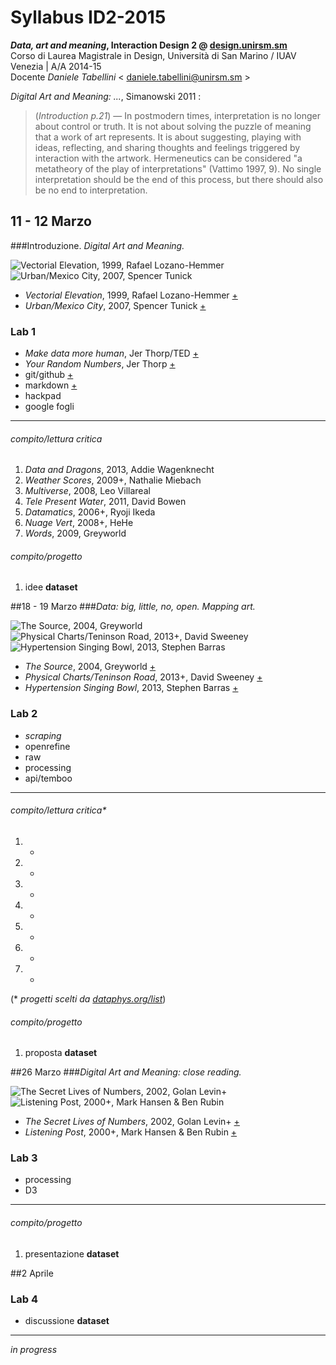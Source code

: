 # Syllabus ID2-2015
**_Data, art and meaning_, Interaction Design 2 @ [design.unirsm.sm](http://design.unirsm.sm)**  
Corso di Laurea Magistrale in Design, Università di San Marino / IUAV Venezia |  A/A 2014-15  
Docente _Daniele Tabellini_ < <daniele.tabellini@unirsm.sm> >

_Digital Art and Meaning: ..._, Simanowski 2011 :
> (_Introduction p.21_) — In postmodern times, interpretation is no longer about control or truth. It is not about solving the puzzle of meaning that a work of art represents. It is about suggesting, playing with ideas, reflecting, and sharing thoughts and feelings triggered by interaction with the artwork. Hermeneutics can be considered "a metatheory of the play of interpretations" (Vattimo 1997, 9). No single interpretation should be the end of this process, but there should also be no end to interpretation.




## 11 - 12 Marzo
###Introduzione. _Digital Art and Meaning._

![Vectorial Elevation, 1999, Rafael Lozano-Hemmer](http://i.imgur.com/BNxP95K.jpg?1) ![Urban/Mexico City, 2007, Spencer Tunick](http://i.imgur.com/XHkkirH.jpg?1)  

- _Vectorial Elevation_, 1999, Rafael Lozano-Hemmer [+](http://www.lozano-hemmer.com/vectorial_elevation.php)
- _Urban/Mexico City_, 2007, Spencer Tunick [+](https://vimeo.com/6988932)

### Lab 1
- _Make data more human_, Jer Thorp/TED [+](http://www.ted.com/talks/jer_thorp_make_data_more_human)
- _Your Random Numbers_, Jer Thorp [+](http://blog.blprnt.com/blog/blprnt/your-random-numbers-getting-started-with-processing-and-data-visualization)
- git/github [+](https://guides.github.com/)
- markdown [+](https://guides.github.com/features/mastering-markdown)
- hackpad
- google fogli

---

###### compito/lettura critica
1. _Data and Dragons_, 2013, Addie Wagenknecht
2. _Weather Scores_, 2009+, Nathalie Miebach 
3. _Multiverse_, 2008, Leo Villareal
4. _Tele Present Water_, 2011, David Bowen
5. _Datamatics_, 2006+, Ryoji Ikeda
6. _Nuage Vert_, 2008+, HeHe
7. _Words_, 2009, Greyworld  

###### compito/progetto
1. idee **dataset**





##18 - 19 Marzo
###_Data: big, little, no, open. Mapping art._

![The Source, 2004, Greyworld](http://i.imgur.com/1n622Q0.jpg?1) ![Physical Charts/Teninson Road, 2013+, David Sweeney](http://i.imgur.com/BApqOXS.jpg?1) ![Hypertension Singing Bowl, 2013, Stephen Barras](http://i.imgur.com/DGvBovS.jpg?1)  

- _The Source_, 2004, Greyworld [+](http://greyworld.org/archives/31)
- _Physical Charts/Teninson Road_, 2013+, David Sweeney [+](http://dataphys.org/list/dynamic-physical-charts-to-communicate-community-data/)
- _Hypertension Singing Bowl_, 2013, Stephen Barras [+](http://dataphys.org/list/barrass-physical-data-sonifications/)
 
### Lab 2
- _scraping_
- openrefine
- raw
- processing
- api/temboo

---

###### compito/lettura critica*
1. -  
2. -  
3. -  
4. -  
5. -  
6. -  
7. -   

(* _progetti scelti da [dataphys.org/list](http://dataphys.org/list)_)  


###### compito/progetto
1. proposta **dataset**





##26 Marzo
###_Digital Art and Meaning: close reading._

![The Secret Lives of Numbers, 2002, Golan Levin+](http://i.imgur.com/qDrLG5X.jpg?1) ![Listening Post, 2000+, Mark Hansen & Ben Rubin](http://i.imgur.com/L9etHPR.jpg?1)

- _The Secret Lives of Numbers_, 2002, Golan Levin+ [+](http://www.flong.com/projects/slon/)
- _Listening Post_, 2000+, Mark Hansen & Ben Rubin [+](https://vimeo.com/3885443)

### Lab 3
- processing
- D3

---

###### compito/progetto
1. presentazione **dataset**




##2 Aprile

### Lab 4
- discussione **dataset**

-------

_in progress_
